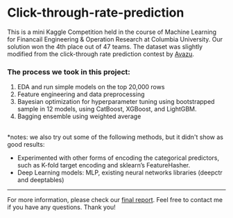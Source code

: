 # Click-through-rate-prediction

This is a mini Kaggle Competition held in the course of Machine Learning for Financail Engineering & Operation Research at Columbia University. Our solution won the 4th place out of 47 teams. The dataset was slightly modified from the click-through rate prediction contest by <a href='https://www.kaggle.com/c/avazu-ctr-prediction'>Avazu</a>.


### The process we took in this project:
  1. EDA and run simple models on the top 20,000 rows
  2. Feature engineering and data preprocessing
  3. Bayesian optimization for hyperparameter tuning using bootstrapped sample in 12 models, using CatBoost, XGBoost, and LightGBM.
  4. Bagging ensemble using weighted average
</br></br>

*notes: we also try out some of the following methods, but it didn't show as good results:
 * Experimented with other forms of encoding the categorical predictors, such as K-fold
target encoding and sklearn’s FeatureHasher.
 * Deep Learning models: MLP, existing neural networks libraries (deepctr and deeptables)


_________________________________________
For more information, please check our <a href='https://github.com/junglewill/Click-through-rate-prediction/blob/master/Report_and_approach.pdf'>final report</a>. Feel free to contact me if you have any questions. Thank you!

